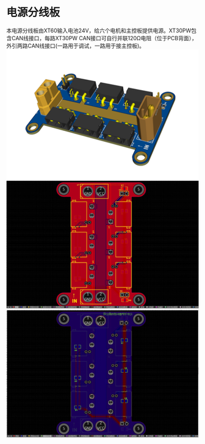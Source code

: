 # 电源分线板  
本电源分线板由XT60输入电池24V，给六个电机和主控板提供电源。XT30PW包含CAN线接口，每路XT30PW CAN接口可自行并联120Ω电阻（位于PCB背面），外引两路CAN线接口(一路用于调试，一路用于接主控板)。
![powerborad](readme_img/PowerBoard.png)  
![top](readme_img/top.png)  
![bottom](readme_img/bottom.png)  
